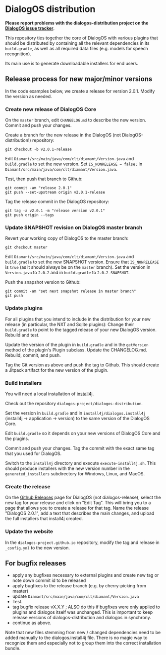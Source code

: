 # DialogOS distribution

**Please report problems with the dialogos-distribution project on the [DialogOS issue tracker](https://github.com/dialogos-project/dialogos/issues)**.

This repository ties together the core of DialogOS with various plugins that should be distributed
by containing all the relevant dependencies in its `build.gradle`, as well as all required data files
(e.g. models for speech recognition). 

Its main use is to generate downloadable installers for end users.


## Release process for new major/minor versions

In the code examples below, we create a release for version 2.0.1. Modify the version as needed.

### Create new release of DialogOS Core

On the `master` branch, edit `CHANGELOG.md` to describe the new version. Commit and push your changes.

Create a branch for the new release in the DialogOS (not DialogOS-distribution!) repository:

```
git checkout -b v2.0.1-release
```

Edit `Diamant/src/main/java/com/clt/diamant/Version.java` and `build.gradle` to set the new version. Set `IS_NONRELEASE = false;` in `Diamant/src/main/java/com/clt/diamant/Version.java`.

Test, then push that branch to Github:

```
git commit -am "release 2.0.1"
git push --set-upstream origin v2.0.1-release
```

Tag the release commit in the DialogOS repository:

```
git tag -a v2.0.1 -m "release version v2.0.1"
git push origin --tags
```

### Update SNAPSHOT revision on DialogOS master branch

Revert your working copy of DialogOS to the master branch:

```
git checkout master
```

Edit `Diamant/src/main/java/com/clt/diamant/Version.java` and `build.gradle` to set the new SNAPSHOT version. Ensure that `IS_NONRELEASE` is `true` (as it should always be on the `master` branch). Set the version in `Version.java` to `2.0.2` and in `build.gradle` to `2.0.2-SNAPSHOT`.

Push the snapshot version to Github:

```
git commit -am "set next snapshot release in master branch"
git push
```

### Update plugins

For all plugins that you intend to include in the distribution for your new release (in particular, the NXT and Sqlite plugins): Change their `build.gradle` to point to the tagged release of your new DialogOS version. Rebuild and test.

Update the version of the plugin in `build.gradle` and in the `getVersion` method of the plugin's Plugin subclass. Update the CHANGELOG.md. Rebuild, commit, and push.

Tag the Git version as above and push the tag to Github. This should create a Jitpack artifact for the new version of the plugin.


### Build installers

You will need a local installation of [install4j](https://www.ej-technologies.com/products/install4j/overview.html).

Check out the repository `dialogos-project/dialogos-distribution`.

Set the version in `build.gradle` and in `install4j/dialogos.install4j` (install4j -> application -> version) to the same version of the DialogOS Core.

Edit `build.gradle` so it depends on your new versions of DialogOS Core and the plugins.

Commit and push your changes. Tag the commit with the exact same tag that you used for DialogOS.

Switch to the `install4j` directory and execute `execute-install4j.sh`. This should produce installers with the new version number in the `generated_installers` subdirectory for Windows, Linux, and MacOS.


### Create the release

On the [Github Releases](https://github.com/dialogos-project/dialogos/releases) page for DialogOS (not dialogos-release), select the new tag for your release and click on "Edit Tag". This will bring you to a page that allows you to create a release for that tag. Name the release "DialogOS 2.0.1", add a text that describes the main changes, and upload the full installers that install4j created.


### Update the website

In the `dialogos-project.github.io` repository, modify the tag and release in `_config.yml` to the new version.

## For bugfix releases

 * apply any bugfixes necessary to external plugins and create new tag or note down commit id to be released
 * apply bugfixes to the release branch (e.g. by cherry-picking from master)
 * update `Diamant/src/main/java/com/clt/diamant/Version.java`
 * Test.
 * tag bugfix release vX.X.Y ; ALSO do this if bugfixes were only applied to plugins and dialogos itself was unchanged. This is important to keep release versions of dialogos-distribution and dialogos in synchrony.
 * continue as above. 

Note that new files stemming from new / changed dependencies need to
be added manually to the dialogos.install4j file.  There is no magic
way to recognize them and especially not to group them into the
correct installation bundle.

